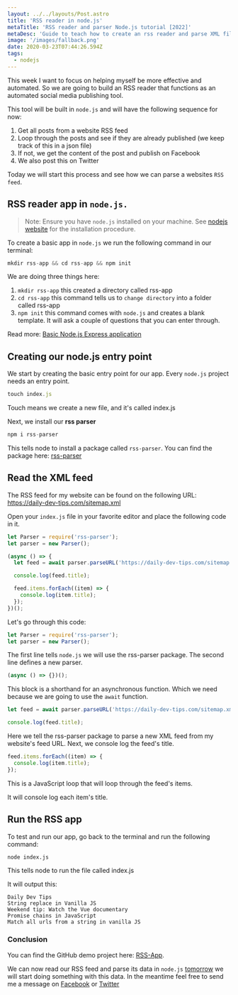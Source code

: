 ```yaml
---
layout: ../../layouts/Post.astro
title: 'RSS reader in node.js'
metaTitle: 'RSS reader and parser Node.js tutorial [2022]'
metaDesc: 'Guide to teach how to create an rss reader and parse XML files in node.js. See the examples and explanations.'
image: '/images/fallback.png'
date: 2020-03-23T07:44:26.594Z
tags:
  - nodejs
---
```


This week I want to focus on helping myself be more effective and automated.
So we are going to build an RSS reader that functions as an automated social media publishing tool.

This tool will be built in `node.js` and will have the following sequence for now:

1. Get all posts from a website RSS feed
2. Loop through the posts and see if they are already published (we keep track of this in a json file)
3. If not, we get the content of the post and publish on Facebook
4. We also post this on Twitter

Today we will start this process and see how we can parse a websites `RSS feed`.

## RSS reader app in `node.js.`

> Note: Ensure you have `node.js` installed on your machine. See [nodejs website](https://node.js.org/en/) for the installation procedure.

To create a basic app in `node.js` we run the following command in our terminal:

```js
mkdir rss-app && cd rss-app && npm init
```

We are doing three things here:

1. `mkdir rss-app` this created a directory called rss-app
2. `cd rss-app` this command tells us to `change directory` into a folder called rss-app
3. `npm init` this command comes with `node.js` and creates a blank template. It will ask a couple of questions that you can enter through.

Read more: [Basic Node.js Express application](https://daily-dev-tips.com/posts/basic-nodejs-express-application/)

## Creating our node.js entry point

We start by creating the basic entry point for our app. Every `node.js` project needs an entry point.

```js
touch index.js
```

Touch means we create a new file, and it's called index.js

Next, we install our **rss parser**

```js
npm i rss-parser
```

This tells node to install a package called `rss-parser`. You can find the package here: [rss-parser](https://www.npmjs.com/package/rss-parser)

## Read the XML feed

The RSS feed for my website can be found on the following URL: https://daily-dev-tips.com/sitemap.xml

Open your `index.js` file in your favorite editor and place the following code in it.

```js
let Parser = require('rss-parser');
let parser = new Parser();

(async () => {
  let feed = await parser.parseURL('https://daily-dev-tips.com/sitemap.xml');

  console.log(feed.title);

  feed.items.forEach((item) => {
    console.log(item.title);
  });
})();
```

Let's go through this code:

```js
let Parser = require('rss-parser');
let parser = new Parser();
```

The first line tells `node.js` we will use the rss-parser package.
The second line defines a new parser.

```js
(async () => {})();
```

This block is a shorthand for an asynchronous function. Which we need because we are going to use the `await` function.

```js
let feed = await parser.parseURL('https://daily-dev-tips.com/sitemap.xml');

console.log(feed.title);
```

Here we tell the rss-parser package to parse a new XML feed from my website's feed URL.
Next, we console log the feed's title.

```js
feed.items.forEach((item) => {
  console.log(item.title);
});
```

This is a JavaScript loop that will loop through the feed's items.

It will console log each item's title.

## Run the RSS app

To test and run our app, go back to the terminal and run the following command:

```
node index.js
```

This tells node to run the file called index.js

It will output this:

```
Daily Dev Tips
String replace in Vanilla JS
Weekend tip: Watch the Vue documentary
Promise chains in JavaScript
Match all urls from a string in vanilla JS
```

### Conclusion

You can find the GitHub demo project here: [RSS-App](https://github.com/rebelchris/rss-app).

We can now read our RSS feed and parse its data in `node.js` [tomorrow](https://daily-dev-tips.com/posts/posting-with-the-facebook-api-via-node-js/) we will start doing something with this data.
In the meantime feel free to send me a message on [Facebook](https://www.facebook.com/DailyDevTipsBlog) or [Twitter](https://twitter.com/DailyDevTips1)
